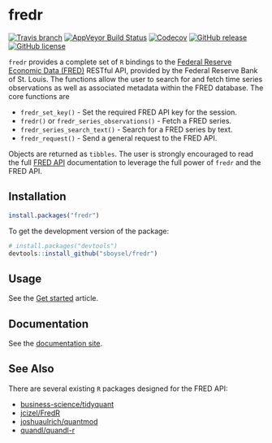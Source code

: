 # fredr

[![Travis
branch](https://img.shields.io/travis/sboysel/fredr/master.svg?style=flat-square)](https://travis-ci.org/sboysel/fredr)
[![AppVeyor Build Status](https://ci.appveyor.com/api/projects/status/github/sboysel/fredr?branch=master&svg=true)](https://ci.appveyor.com/api/projects/status/github/sboysel/fredr?branch=master&svg=true)
[![Codecov](https://img.shields.io/codecov/c/github/sboysel/fredr/master.svg?style=flat-square)](https://codecov.io/github/sboysel/fredr)
[![GitHub
release](https://img.shields.io/github/release/sboysel/fredr.svg?style=flat-square)](https://github.com/sboysel/fredr/releases)
[![GitHub
license](https://img.shields.io/github/license/sboysel/fredr.svg?style=flat-square)](https://opensource.org/licenses/MIT)

`fredr` provides a complete set of `R` bindings to the [Federal Reserve Economic
Data (FRED)](https://research.stlouisfed.org/fred2/) RESTful API, provided by 
the Federal Reserve Bank of St. Louis.  The functions allow the user to search 
for and fetch time series observations as well as associated metadata within the FRED 
database.  The core functions are

- `fredr_set_key()` - Set the required FRED API key for the session.
- `fredr()` or `fredr_series_observations()` - Fetch a FRED series.
- `fredr_series_search_text()` - Search for a FRED series by text.
- `fredr_request()` - Send a general request to the FRED API.

Objects are returned as `tibbles`.  The user is strongly encouraged to read the 
full [FRED API](https://research.stlouisfed.org/docs/api/fred/) documentation to 
leverage the full power of `fredr` and the FRED API.

## Installation


```r
install.packages("fredr")
```

To get the development version of the package:


```r
# install.packages("devtools")
devtools::install_github("sboysel/fredr")
```

## Usage

See the [Get started](http://sboysel.github.io/fredr/articles/fredr.html) article.

## Documentation

See the [documentation site](http://sboysel.github.io/fredr/).

## See Also

There are several existing `R` packages designed for the FRED API:

* [business-science/tidyquant](https://github.com/business-science/tidyquant)
* [jcizel/FredR](https://github.com/jcizel/FredR)
* [joshuaulrich/quantmod](https://github.com/joshuaulrich/quantmod)
* [quandl/quandl-r](https://github.com/quandl/quandl-r)


